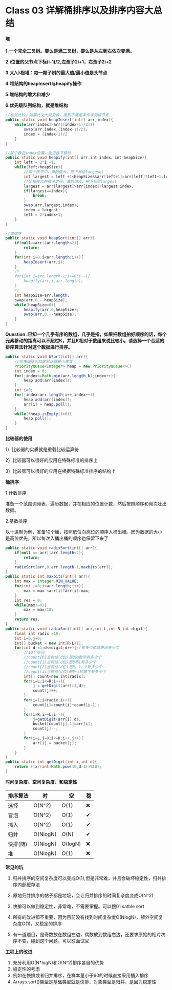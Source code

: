 # Class 03 详解桶排序以及排序内容大总结

#### **堆**

**1.一个完全二叉树。要么是满二叉树，要么是从左到右依次变满。**

**2.i位置的父节点下标(i-1)/2,左孩子2i+1，右孩子2i+2**

**3.大/小根堆：每一颗子树的最大值/最小值是头节点**

**4.堆结构的heapInsert与heapify操作**

**5.堆结构的增大和减少**

**6.优先级队列结构，就是堆结构**

```java
//与父比较，如果比父大就交换，直到不满足条件或到根节点
public static void heapInsert(int[] arr,index){
    while(arr[index]>arr[(index-1)/2]){
        swap(arr,index,(index-1)/2);
        index = (index-1)/2
    }
}
```



```java
//某个数在index位置，能否往下移动
public static void heapify(int[] arr,int index，int heapSize){
    int left = 2*i +1;
    while(left<heapSize){
        //两个孩子中，谁的值大，把下标给largeset
        int largest = left +1<heapSize&&arr[left+1]>arr[left]?left+1:left;
        //父和较大的孩子之间，谁的值大，把下标给largest
        largest = arr[largest]>arr[index]?largest:index;
        if(largest==index){
            break;
        }
        swap(arr,largest,index);
        index = largest;
        left = 2*index+1;
    }
}
```

 

```java
//堆排序
public static void heapSort(int[] arr){
    if(null==arr||arr.length<2){
        return;
    }
    for(int i=0;i<arr.length;i++){
        heapInsert(arr,i);
    }
    /*
    for(int i=arr.length-1;i>=0;i--){
    	heapify(arr,i,arr.length);
    }
    */
    int heapSize=arr.length;
    swap(arr,0.--heapSize);
    while(heapSize>0){
        heapify(arr,0,heapSize);
        swap(arr,0,--heapSize);
    }
}
```

**Question :已知一个几乎有序的数组，几乎是指，如果把数组拍好顺序的话，每个元素移动的距离可以不超过K，并且K相对于数组来说比较小。请选择一个合适的排序算法针对这个数据进行排序。**

```java
public static void kSort(int[] arr){
    //优先级队列就是默认就是小根堆
    PriorityQueue<Integer> heap = new PriorityQueue<>()
    int index = 0;
    for(;index<=Math.min(arr.length,k);index++){
        heap.add(arr[index]);
    }
    int i=0;
    for(;index<arr.length;i++,index++){
        heap.add(arr[index]);
        arr[i] = heap.poll();
    }
    while(!heap.isEmpty()>0){
        heap.poll();
    }
}
```

**比较器的使用**

1）比较器的实质就是重载比较运算符

2）比较器可以很好的应用在特殊标准的排序上

3）比较器可以很好的应用在根据特殊标准排序的结构上

**桶排序**

1.计数排序

准备一个范围词频表，遍历数据，并在相应的位置计数，然后按照顺序和频次吐出数据。

2.基数排序

以十进制为例，准备10个桶，按照低位向高位的顺序入桶出桶。因为数据的大小是高位优先，所以每次入桶出桶的顺序也保留下来了

```java
public static void radixSort(int[] arr){
    if(null == arr||arr.length<2){
        return;
    }
    radixSort(arr,0,arr.length-1,maxbits(arr));
}
public static int maxbits(int[] arr){
    int max = Integer.MIN_VALUE;
    for(int i=0;i<arr.length;i++){
        max = max <arr[i]?arr[i]:max;
    }
    int res = 0;
    while(max!=0){
        max = max/10;
    }
    return res;
}
public static void radixSort(int[] arr,int L,int R,int digit){
    final int radix =10;
    int i=0,j=0;
    int[] bucket = new int[R-L+1];
    for(int d =1;d<=digit;d++){//有多少位就进出多少次
        //10个空间
        //count[0]当前位(d位)是0的数字有多少个
        //count[1]当前位(d位)是0和1有多少个
        //count[2]当前位(d位)是0、1、2有多少个
        //count[i]当前位(d位)是0~i的数字有多少个
        int[] count=new int[radix];
        for(i=L;i<=R;i++){
            j = getDigit(arr[i],d);
            count[j]++;
        }
        for(i=1;i<radix;i++){
            count[i]=count[i]+count[i-1];
        }
        for(i=R;i>=L;i--){
            j=getDigit(arr[i],d);
            bucket[count[j]-1]=arr[i];
            count[j]--;
        }
        for(i=L,j=0;i<=R;i++,j++){
            arr[i] = bucket[j];
        }
    }
}
public static int getDigit(int x,int d){
    return ((x/(int)Math.pow(10,d-1))%10);
}
```

**时间复杂度、空间复杂度、和稳定性**

| 排序算法 | 时       | 空      | 稳   |
| -------- | -------- | ------- | ---- |
| 选择     | O(N^2)   | O(1)    | ❌    |
| 冒泡     | O(N^2)   | O(1)    | ✔    |
| 插入     | O(N^2)   | O(1)    | ✔    |
| 归并     | O(NlogN) | O(N)    | ✔    |
| 快排(随) | O(NlogN) | O(logN) | ❌    |
| 堆       | O(NlogN) | O(1)    | ❌    |

**常见的坑**

1. 归并排序的空间复杂度可以变成O(1),但是非常难，并且会破坏稳定性，归并排序内部缓存法

2. 原地归并排序的帖子都是垃圾，会让归并排序的时间复杂度变成O(N^2)
3. 快排可以做到稳定性，非常难，不需要掌握。可以搜01 satble sort
4. 所有的改进都不重要，因为目前没有找到时间复杂度O(NlogN)，额外空间复杂度O(1)，又稳定的排序
5. 有一道题目，是奇数放在数组左边，偶数放到数组右边，还要求原始的相对次序不变，碰到这个问题，可以怼面试官

**工程上的改进**

1. 充分利用O(N*logN)和O(N^2)排序各自的优势
2. 稳定性的考虑
3. 例如在快排或者归并排序，在样本量小于60的时候直接采用插入排序
4. Arrays.sort()类型是基础类型就是快排，对象类型是归并，是因为稳定性
